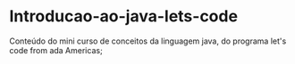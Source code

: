 # Introducao-ao-java-lets-code
Conteúdo do mini curso de conceitos da linguagem java, do programa let's code from ada Americas;

